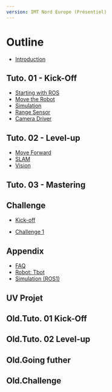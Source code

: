 ```yaml
---
version: IMT Nord Europe (Présentiel)
---
```


# Outline

* [Introduction](README.md)


## Tuto. 01 - Kick-Off

* [Starting with ROS](tutorials/1.1-ros-basics.md)
* [Move the Robot](tutorials/1.2-move.md)
* [Simulation](tutorials/1.3-simulation.md)
* [Range Sensor](tutorials/1.4-range-sensor.md)
* [Camera Driver](tutorials/1.5-camera-driver.md)

## Tuto. 02 - Level-up

* [Move Forward](tutorials/2.1-transform.md)
* [SLAM](tutorials/2.2-slam.md)
* [Vision](tutorials/2.3-vision.md)

## Tuto. 03 - Mastering

<!---
* [Services](tuto/41-services.md)
* [Object-Oriented Prog.](tuto/42-oop.md)
* [Example of Neural Net.](tuto/43-dnn.md)
* [Services](tuto/48-deja-vu.md)
-->


## Challenge

* [Kick-off](challenge/kick-off.md)

* [Challenge 1](challenge/challenge-1.md)

<!---
* [Challenge 2](challenge/challenge-2.md)
* [Challenge 3](challenge/challenge-3.md)
-->

## Appendix

* [FAQ](appendix/faq.md)
* [Robot: Tbot](appendix/tbot.md)
* [Simulation (ROS1)](old.tuto/1.3-simulation_ros1.md)

## UV Projet

<!--
* [Projet](project/playground.md)
* [Projet](project/simulate-drones.md)
* [Projet](project/simulate-boats.md)
* [Projet](project/mpc-supervision.md)
* [Projet](project/vectorial-slam.md)
* [Projet](project/visionBased-slam.md)
* [Projet](project/web-interface.md)
* [Projet](project/multirobot-coord.md)
-->


## Old.Tuto. 01 Kick-Off

<!---
* [Starting with ROS](old.tuto/1-ros-basics.md)
* [Move the Robot](old.tuto/2-move.md)
* [Simulation](old.tuto/4-simulation.md)
* [Vision](old.tuto/7-vision.md)
--->

## Old.Tuto. 02 Level-up

<!---
* [SLAM](old.tuto/6-slam.md)
* [Move to, Vertion 2](old.tuto/22-rosifier.md)
* [Autonomous Navigation](old.tuto/8-navigation.md)
* [Vision with 3D sensor](old.tuto/7-vision-3d.md)
-->


## Old.Going futher

<!---
* [Services](old.tuto/41-services.md)
* [Object-Oriented Prog.](old.tuto/42-oop.md)
* [Example of Neural Net.](old.tuto/43-dnn.md)
* [Services](old.tuto/48-deja-vu.md)
-->

<!-- To do ;)
* [Ros2](challenge/coke-can.md)
-->


## Old.Challenge

<!---
* [Kick-off](challenge/intro.md)
* [Challenge 1](challenge/challenge-1.md)
* [Challenge 2](challenge/challenge-2.md)
* [Challenge 3](challenge/challenge-3.md)
-->

<!--
* [treasure: Coke can](challenge/coke-can.md)
* [Challenge 3](challenge/challenge-3.md)
-->

<!--
* [Agile development](challenge/agile-dev.md)
* [Evaluation](challenge/evaluation.md)
-->



